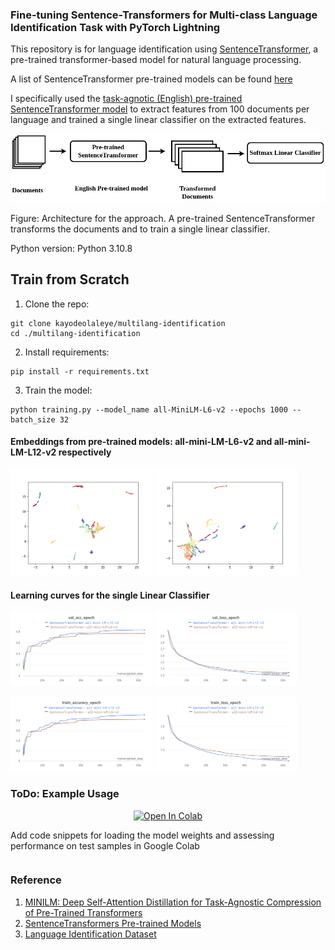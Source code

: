 ### Fine-tuning Sentence-Transformers for Multi-class Language Identification Task with PyTorch Lightning

This repository is for language identification using [SentenceTransformer](https://www.sbert.net/index.html), a pre-trained transformer-based model for natural language processing. 

A list of SentenceTransformer pre-trained models can be found [here](https://www.sbert.net/docs/pretrained_models.html)

I specifically used the [task-agnotic (English) pre-trained SentenceTransformer model](https://arxiv.org/pdf/2002.10957.pdf) to extract features from 100 documents per language and trained a single linear classifier on the extracted features.

![Caption](architecture.png)

Figure: Architecture for the approach. A pre-trained SentenceTransformer transforms the documents and to train a single linear classifier.

Python version: Python 3.10.8

## Train from Scratch

1. Clone the repo:
```
git clone kayodeolaleye/multilang-identification
cd ./multilang-identification
```
2. Install requirements:
```
pip install -r requirements.txt
```
3. Train the model:
```
python training.py --model_name all-MiniLM-L6-v2 --epochs 1000 --batch_size 32
```

#### Embeddings from pre-trained models: all-mini-LM-L6-v2 and all-mini-LM-L12-v2 respectively
<p float="left">
  <img src="results/all-MiniLM-L6-v2.png" width="45%"/>
  <img src="results/all-MiniLM-L12-v2.png" width="45%"/>
</p>

#### Learning curves for the single Linear Classifier

<p float="left">
  <img src="results/validation_accuracy_curve.png" width="45%"/>
  <img src="results/validation_loss_curve.png" width="45%"/>
</p>
<p float="left">
  <img src="results/training_accuracy_curve.png" width="45%"/>
  <img src="results/training_loss_curve.png" width="45%"/>
</p>

### ToDo: Example Usage

<p align="center">
    <a href="https://colab.research.google.com/github/kayodeolaleye/multilang-identification/blob/main/Multilang_identification.ipynb" target="_parent"><img src="https://colab.research.google.com/assets/colab-badge.svg" alt="Open In Colab"/></a>
</p>
Add code snippets for loading the model weights and assessing performance on test samples in Google Colab

```python

```    


### Reference
1. [MINILM: Deep Self-Attention Distillation for Task-Agnostic Compression of Pre-Trained Transformers](https://arxiv.org/pdf/2002.10957.pdf)
2. [SentenceTransformers Pre-trained Models](https://www.sbert.net/docs/pretrained_models.html)
3. [Language Identification Dataset](https://huggingface.co/datasets/papluca/language-identification)
